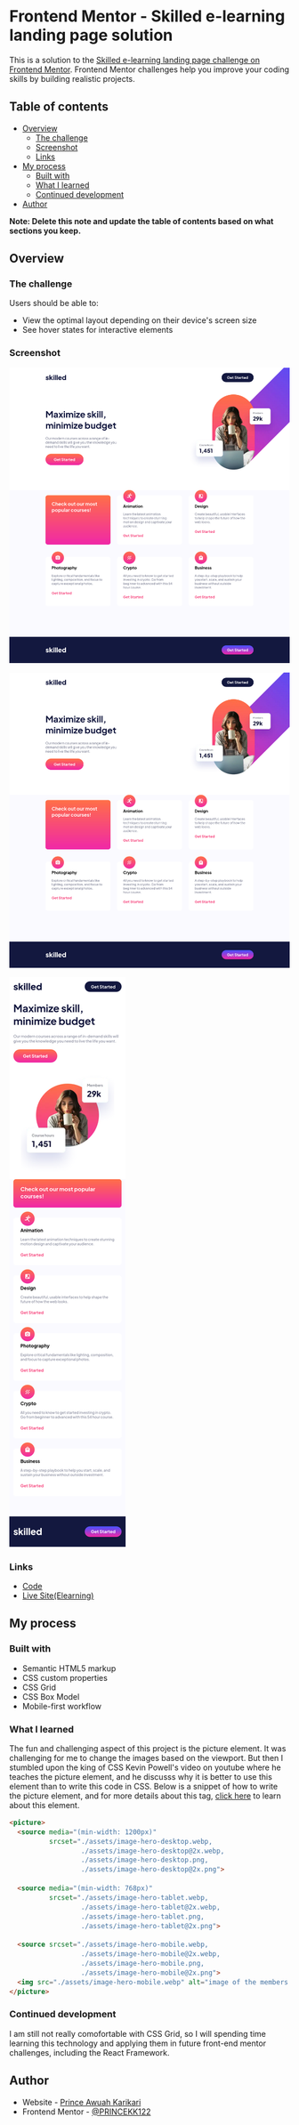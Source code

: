 # Frontend Mentor - Skilled e-learning landing page solution

This is a solution to the [Skilled e-learning landing page challenge on Frontend Mentor](https://www.frontendmentor.io/challenges/skilled-elearning-landing-page-S1ObDrZ8q). Frontend Mentor challenges help you improve your coding skills by building realistic projects.

## Table of contents

- [Overview](#overview)
  - [The challenge](#the-challenge)
  - [Screenshot](#screenshot)
  - [Links](#links)
- [My process](#my-process)
  - [Built with](#built-with)
  - [What I learned](#what-i-learned)
  - [Continued development](#continued-development)
- [Author](#author)

**Note: Delete this note and update the table of contents based on what sections you keep.**

## Overview

### The challenge

Users should be able to:

- View the optimal layout depending on their device's screen size
- See hover states for interactive elements

### Screenshot

![Desktop](assets/screenshots/desktop.png)

![Tablet](assets/screenshots/tablet.png)

![Mobile](assets/screenshots/mobile.png)

### Links

- [Code](https://github.com/PRINCEKK122/elearning-landing-page)
- [Live Site(Elearning)](https://elearning-fem.netlify.app/)

## My process

### Built with

- Semantic HTML5 markup
- CSS custom properties
- CSS Grid
- CSS Box Model
- Mobile-first workflow

### What I learned

The fun and challenging aspect of this project is the picture element. It was challenging for me to change the images based on the viewport. But then I stumbled upon the king of CSS Kevin Powell's video on youtube where he teaches the picture element, and he discusss why it is better to use this element than to write this code in CSS. Below is a snippet of how to write the picture element, and for more details about this tag, [click here](https://www.youtube.com/watch?v=Rik3gHT24AM&t=722s) to learn about this element.

```html
<picture>
  <source media="(min-width: 1200px)" 
          srcset="./assets/image-hero-desktop.webp,
                  ./assets/image-hero-desktop@2x.webp,
                  ./assets/image-hero-desktop.png,
                  ./assets/image-hero-desktop@2x.png">

  <source media="(min-width: 768px)"
          srcset="./assets/image-hero-tablet.webp,
                  ./assets/image-hero-tablet@2x.webp,
                  ./assets/image-hero-tablet.png,
                  ./assets/image-hero-tablet@2x.png">
          
  <source srcset="./assets/image-hero-mobile.webp,
                  ./assets/image-hero-mobile@2x.webp,
                  ./assets/image-hero-mobile.png,
                  ./assets/image-hero-mobile@2x.png">
  <img src="./assets/image-hero-mobile.webp" alt="image of the members count">
</picture>
```

### Continued development

I am still not really comofortable with CSS Grid, so I will spending time learning this technology and applying them in future front-end mentor challenges, including the React Framework.

## Author

- Website - [Prince Awuah Karikari](https://github.com/PRINCEKK122)
- Frontend Mentor - [@PRINCEKK122](https://www.frontendmentor.io/profile/PRINCEKK122)
